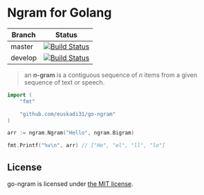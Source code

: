 Ngram for Golang
===========

| Branch  | Status |
| ------- | ------ |
| master  | [![Build Status](https://travis-ci.org/euskadi31/go-ngram.svg?branch=master)](https://travis-ci.org/euskadi31/go-ngram)  |
| develop | [![Build Status](https://travis-ci.org/euskadi31/go-ngram.svg?branch=develop)](https://travis-ci.org/euskadi31/go-ngram) |


> an **_n_-gram** is a contiguous sequence of _n_ items from a given sequence of text or speech.


~~~go
import (
    "fmt"

    "github.com/euskadi31/go-ngram"
)

arr := ngram.Ngram("Hello", ngram.Bigram)

fmt.Printf("%v\n", arr) // ["He", "el", "ll", "lo"]
~~~

## License

go-ngram is licensed under [the MIT license](LICENSE.md).
